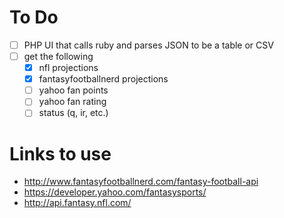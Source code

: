 # To Do
- [ ] PHP UI that calls ruby and parses JSON to be a table or CSV
- [ ] get the following
    - [x] nfl projections
    - [x] fantasyfootballnerd projections
    - [ ] yahoo fan points
    - [ ] yahoo fan rating
    - [ ] status (q, ir, etc.)
# Links to use
- http://www.fantasyfootballnerd.com/fantasy-football-api
- https://developer.yahoo.com/fantasysports/
- http://api.fantasy.nfl.com/